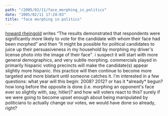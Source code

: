 ```yaml
---
path: "/2005/02/11/face_morphing_in_politics" 
date: "2005/02/11 17:24:03" 
title: "face morphing in politics" 
---
```

<p><a href="http://www.smartmobs.com/archive/2005/02/11/morphing_faces.html">howard rheingold</a> writes <q>The results demonstrated that respondents were significantly more likely to vote for the candidate with whom their face had been morphed</q> and then <q>it might be possible for political candidates to juice up their persuasiveness in my household by morphing my driver's license photo into the image of their face</q>. i suspect it will start with more general demographics, and very subtle morphing. commercials played in primarily hispanic voting precincts will make the candidate(s) appear slightly more hispanic. this practice will then continue to become more targeted and more blatant until someone catches it. i'm interested in a few questions: what year will this begin: 2008? 2012? or has it *already* begun? how long before the opposite is done (i.e. morphing an opponent's face ever so slightly with, say, hitler)? and how will voters react to this? surely if we were going to become upset enough about being manipulated by politicians to actually change our votes, we would have done so already, right?</p>
